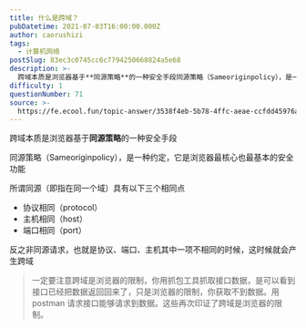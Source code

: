 ```yaml
---
title: 什么是跨域？
pubDatetime: 2021-07-03T16:00:00.000Z
author: caorushizi
tags:
  - 计算机网络
postSlug: 83ec3c0745cc6c7794250668824a5e68
description: >-
  跨域本质是浏览器基于**同源策略**的一种安全手段同源策略（Sameoriginpolicy），是一种约定，它是浏览器最核心也最基本的安全功能所谓同源（即指在同一个域）具有以下三个相同点*协议相同（p
difficulty: 1
questionNumber: 71
source: >-
  https://fe.ecool.fun/topic-answer/3538f4eb-5b78-4ffc-aeae-ccfdd45976a4?orderBy=updateTime&order=desc&tagId=16
---
```


跨域本质是浏览器基于**同源策略**的一种安全手段

同源策略（Sameoriginpolicy），是一种约定，它是浏览器最核心也最基本的安全功能

所谓同源（即指在同一个域）具有以下三个相同点

- 协议相同（protocol）
- 主机相同（host）
- 端口相同（port）

反之非同源请求，也就是协议、端口、主机其中一项不相同的时候，这时候就会产生跨域

> 一定要注意跨域是浏览器的限制，你用抓包工具抓取接口数据，是可以看到接口已经把数据返回回来了，只是浏览器的限制，你获取不到数据。用 postman 请求接口能够请求到数据。这些再次印证了跨域是浏览器的限制。
